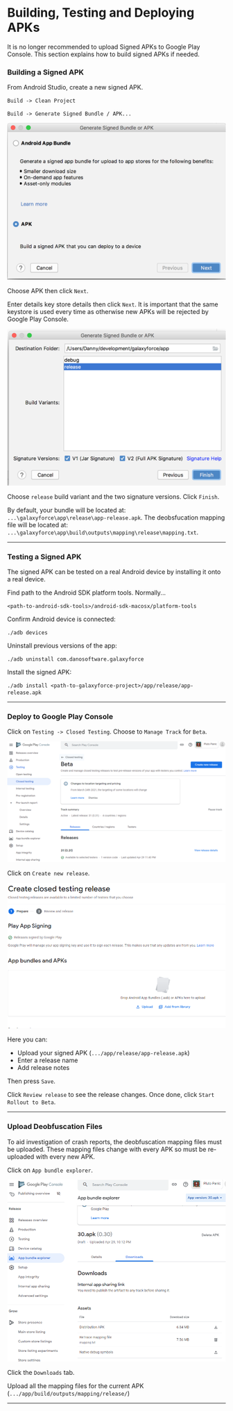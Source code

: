 # Building, Testing and Deploying APKs

It is no longer recommended to upload Signed APKs to Google Play Console.
This section explains how to build signed APKs if needed.

### Building a Signed APK

From Android Studio, create a new signed APK.

```
Build -> Clean Project
```

```
Build -> Generate Signed Bundle / APK...
```

![Create APK Image](createAPK.png "Create APK Image")

Choose APK then click `Next`.

Enter details key store details then click `Next`. It is important that the same keystore is used every time as otherwise new APKs will be rejected by Google Play Console.

![Choose Build Variant](buildVariant.png "Choose Build Variant")

Choose `release` build variant and the two signature versions. Click `Finish`.

By default, your bundle will be located at: `...\galaxyforce\app\release\app-release.apk`.
The deobsfucation mapping file will be located at: `...\galaxyforce\app\build\outputs\mapping\release\mapping.txt`.

***

### Testing a Signed APK

The signed APK can be tested on a real Android device by installing it onto a real device.

Find path to the Android SDK platform tools. Normally...
```
<path-to-android-sdk-tools>/android-sdk-macosx/platform-tools
```

Confirm Android device is connected:
```
./adb devices
```

Uninstall previous versions of the app:
```
./adb uninstall com.danosoftware.galaxyforce
```

Install the signed APK:
```
./adb install <path-to-galaxyforce-project>/app/release/app-release.apk
```

***

### Deploy to Google Play Console

Click on `Testing -> Closed Testing`. Choose to `Manage Track` for `Beta`.

![App Release](createRelease.png "App Release")

Click on `Create new release`.

![Upload Bundle](uploadBundle.png "Upload Bundle")

Here you can:

- Upload your signed APK (`.../app/release/app-release.apk`)
- Enter a release name
- Add release notes

Then press `Save`.

Click `Review release` to see the release changes.
Once done, click `Start Rollout to Beta`.

***

### Upload Deobfuscation Files

To aid investigation of crash reports, the deobfuscation mapping files must be uploaded. These mapping files change with every APK so must be re-uploaded with every new APK.

Click on `App bundle explorer`.

![Deobsfucation Mapping Files](apkMapping.png "Deobsfucation Mapping Files")

Click the `Downloads` tab.

Upload all the mapping files for the current APK (`.../app/build/outputs/mapping/release/`)

***